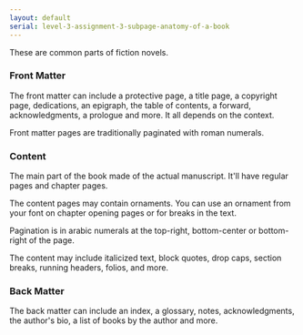 ```yaml
---
layout: default
serial: level-3-assignment-3-subpage-anatomy-of-a-book
---
```

These are common parts of fiction novels.

### Front Matter

The front matter can include a protective page, a title page, a copyright page, dedications, an epigraph, the table of contents, a forward, acknowledgments, a prologue and more. It all depends on the context.

Front matter pages are traditionally paginated with roman numerals.

### Content

The main part of the book made of the actual manuscript. It'll have regular pages and chapter pages.

The content pages may contain ornaments. You can use an ornament from your font on chapter opening pages or for breaks in the text.

Pagination is in arabic numerals at the top-right, bottom-center or bottom-right of the page.

The content may include italicized text, block quotes, drop caps, section breaks, running headers, folios, and more.

### Back Matter

The back matter can include an index, a glossary, notes, acknowledgments, the author's bio, a list of books by the author and more.